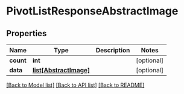 # PivotListResponseAbstractImage

## Properties
Name | Type | Description | Notes
------------ | ------------- | ------------- | -------------
**count** | **int** |  | [optional] 
**data** | [**list[AbstractImage]**](AbstractImage.md) |  | [optional] 

[[Back to Model list]](../README.md#documentation-for-models) [[Back to API list]](../README.md#documentation-for-api-endpoints) [[Back to README]](../README.md)


